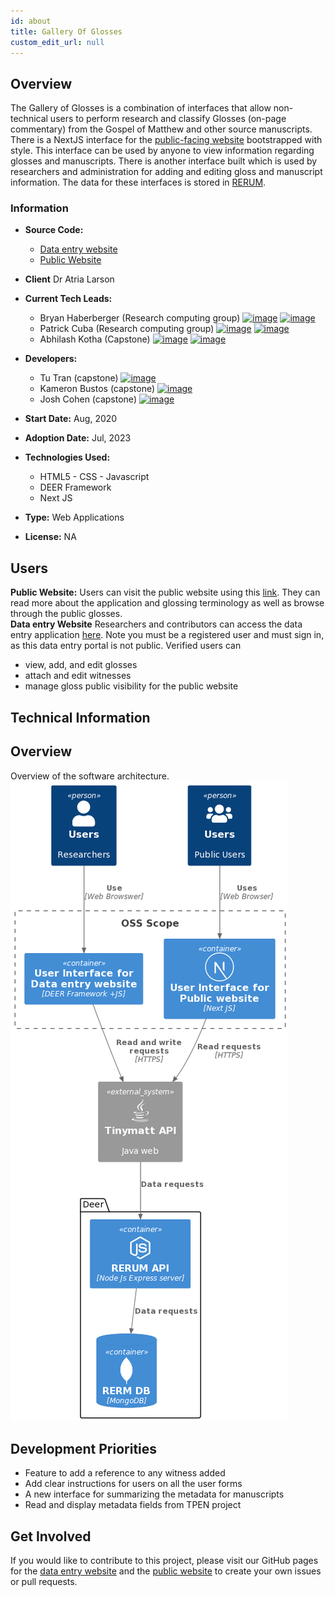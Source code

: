 ```yaml
---
id: about
title: Gallery Of Glosses
custom_edit_url: null
---
```

<!-- A header image is optional; if used should be no greater than 200x600 -->
<!--![Header Alt Text](header.png) -->

## Overview

The Gallery of Glosses is a combination of interfaces that allow non-technical users to perform research and classify Glosses (on-page commentary) from the Gospel of Matthew and other source manuscripts. There is a NextJS interface for the [public-facing website](https://gog-public-site.vercel.app/) bootstrapped with style. This interface can be used by anyone to view information regarding glosses and manuscripts. There is another interface built which is used by researchers and administration for adding and editing gloss and manuscript information. The data for these interfaces is stored in [RERUM](https://rerum.io).


### Information

- **Source Code:**
  - [Data entry website](https://github.com/CenterForDigitalHumanities/glossing-entries)
  - [Public Website](https://github.com/CenterForDigitalHumanities/Gallery-of-Glosses)
- **Client** Dr Atria Larson
- **Current Tech Leads:** 
  - Bryan Haberberger (Research computing group)  [<img src="/img/github.svg" alt="image" width="25" height="25" />](https://github.com/thehabes)   [<img src="/img/linkedin.svg" alt="image" width="25" height="25" />](https://www.linkedin.com/in/bryan-haberberger-7033a0b3/) 
  - Patrick Cuba (Research computing group)  [<img src="/img/github.svg" alt="image" width="25" height="25" />](https://github.com/cubap)   [<img src="/img/linkedin.svg" alt="image" width="25" height="25" />](https://www.linkedin.com/in/patrick-cuba-9539334/) 
  - Abhilash Kotha (Capstone) [<img src="/img/github.svg" alt="image" width="25" height="25" />](https://github.com/AbhilashKotha)   [<img src="/img/linkedin.svg" alt="image" width="25" height="25" />](https://www.linkedin.com/in/abhilashkotha/) 
- **Developers:**
  - Tu Tran (capstone) [<img src="/img/github.svg" alt="image" width="25" height="25" />](https://github.com/TheTuTran)
  - Kameron Bustos (capstone) [<img src="/img/github.svg" alt="image" width="25" height="25" />](https://github.com/KamBustos)
  - Josh Cohen (capstone) [<img src="/img/github.svg" alt="image" width="25" height="25" />](https://github.com/cohen-j) 

- **Start Date:** Aug, 2020 
- **Adoption Date:** Jul, 2023
- **Technologies Used:** 
  - HTML5 - CSS - Javascript
  - DEER Framework
  - Next JS
- **Type:** Web Applications
- **License:** NA

## Users

**Public Website:** Users can visit the public website using this [link](https://gog-public-site.vercel.app/).  They can read more about the application and glossing terminology as well as browse through the public glosses.  
**Data entry Website** Researchers and contributors can access the data entry application [here](https://glossing.rerum.io/).  Note you must be a registered user and must sign in, as this data entry portal is not public.  Verified users can 
- view, add, and edit glosses
- attach and edit witnesses 
- manage gloss public visibility for the public website

## Technical Information

## Overview

Overview of the software architecture.
![Software Architecture](architecture.png)

## Development Priorities

- Feature to add a reference to any witness added
- Add clear instructions for users on all the user forms
- A new interface for summarizing the metadata for manuscripts
- Read and display metadata fields from TPEN project

## Get Involved

If you would like to contribute to this project, please visit our GitHub pages for the [data entry website](https://github.com/CenterForDigitalHumanities/glossing-entries) and the [public website](https://github.com/CenterForDigitalHumanities/Gallery-of-Glosses) to create your own issues or pull requests.